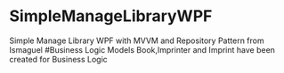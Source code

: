 # SimpleManageLibraryWPF
Simple Manage Library WPF with MVVM and Repository Pattern from Ismaguel
#Business Logic
Models Book,Imprinter and Imprint have been created for Business Logic
